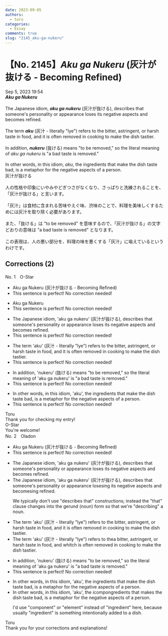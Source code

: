 ```yaml
---
date: 2023-09-05
authors:
  - toru
categories:
  - Essay
comments: true
slug: "2145_aku-ga-nukeru"
---
```


# 【No. 2145】<strong><em>Aku ga Nukeru</strong></em> (灰汁が抜ける - Becoming Refined)
<div class="date">Sep 5, 2023 19:54</div>
<div id="post"><div id="body_show_ori">
<strong><em>Aku ga Nukeru</strong></em><br/><br/>The Japanese idiom, <strong><em>aku ga nukeru</em></strong> (灰汁が抜ける), describes that someone's personality or appearance loses its negative aspects and becomes refined.<br/><br/>The term <strong><em>aku</em></strong> (灰汁 - literally "lye") refers to the bitter, astringent, or harsh taste in food, and it is often removed in cooking to make the dish tastier.<br/><br/>In addition, <strong><em>nukeru</em></strong> (抜ける) means "to be removed," so the literal meaning of <em>aku ga nukeru</em> is "a bad taste is removed."<br/><br/>In other words, in this idiom, <em>aku</em>, the ingredients that make the dish taste bad, is a metaphor for the negative aspects of a person.
</div></div>

<!-- more -->

<div id="post_ja"><div id="body_show_mo">
灰汁が抜ける<br/><br/>人の性格や印象にいやみやどぎつさがなくなり、さっぱりと洗練されることを、「灰汁が抜ける」と言います。<br/><br/>「灰汁」は食材に含まれる苦味やえぐ味、渋味のことで、料理を美味しくするためには灰汁を取り除く必要があります。<br/><br/>また、「抜ける」は "to be removed" を意味するので、「灰汁が抜ける」の文字どおりの意味は "a bad taste is removed" となります。<br/><br/>この表現は、人の悪い部分を、料理の味を悪くする「灰汁」に喩えているというわけです。
</div></div>

## Corrections (2)
<div id="block"><div class="first_name"> No. 1　<span class="just_name">O-Star</span></div><div id="block2">
<ul class="correction_field">
<li class="incorrect">Aku ga Nukeru (灰汁が抜ける - Becoming Refined)</li>
<li class="corrected perfect">This sentence is perfect! No correction needed!</li>
</ul>
<ul class="correction_field">
<li class="incorrect">Aku ga Nukeru</li>
<li class="corrected perfect">This sentence is perfect! No correction needed!</li>
</ul>
<ul class="correction_field">
<li class="incorrect">The Japanese idiom, 'aku ga nukeru' (灰汁が抜ける), describes that someone's personality or appearance loses its negative aspects and becomes refined.</li>
<li class="corrected perfect">This sentence is perfect! No correction needed!</li>
</ul>
<ul class="correction_field">
<li class="incorrect">The term 'aku' (灰汁 - literally "lye") refers to the bitter, astringent, or harsh taste in food, and it is often removed in cooking to make the dish tastier.</li>
<li class="corrected perfect">This sentence is perfect! No correction needed!</li>
</ul>
<ul class="correction_field">
<li class="incorrect">In addition, 'nukeru' (抜ける) means "to be removed," so the literal meaning of 'aku ga nukeru' is "a bad taste is removed."</li>
<li class="corrected perfect">This sentence is perfect! No correction needed!</li>
</ul>
<ul class="correction_field">
<li class="incorrect">In other words, in this idiom, 'aku', the ingredients that make the dish taste bad, is a metaphor for the negative aspects of a person.</li>
<li class="corrected perfect">This sentence is perfect! No correction needed!</li>
</ul>
</div><div class="name"><span class="just_name">Toru</span><br>
Thank you for checking my entry!
</div>
<div class="name"><span class="just_name">O-Star</span><br>
You're welcome!
</div>
</div>
<div id="block"><div class="first_name"> No. 2　<span class="just_name">Oladon</span></div><div id="block2">
<ul class="correction_field">
<li class="incorrect">Aku ga Nukeru (灰汁が抜ける - Becoming Refined)</li>
<li class="corrected perfect">This sentence is perfect! No correction needed!</li>
</ul>
<ul class="correction_field">
<li class="incorrect">The Japanese idiom, 'aku ga nukeru' (灰汁が抜ける), describes that someone's personality or appearance loses its negative aspects and becomes refined.</li>
<li class="corrected correct">
The Japanese idiom, 'aku ga nukeru' (灰汁が抜ける), describes <span class="f_gray"><span class="sline">that </span></span>someone's personality or appearance los<span class="f_gray"><span class="sline">es</span></span><span class="f_red">ing</span> its negative aspects and becom<span class="f_gray"><span class="sline">es</span></span><span class="f_red">ing</span> refined.
<p class="correction_comment">We typically don't use "describes that" constructions; instead the "that" clause changes into the gerund (noun) form so that we're "describing" a noun.</p>
</li>
</ul>
<ul class="correction_field">
<li class="incorrect">The term 'aku' (灰汁 - literally "lye") refers to the bitter, astringent, or harsh taste in food, and it is often removed in cooking to make the dish tastier.</li>
<li class="corrected correct">
The term 'aku' (灰汁 - literally "lye") refers to <span class="f_gray"><span class="sline">the</span></span><span class="f_red">a</span> bitter, astringent, or harsh taste in food, <span class="f_gray"><span class="sline">and </span></span><span class="f_red">wh</span>i<span class="f_gray"><span class="sline">t</span></span><span class="f_red">ch</span> is often removed in cooking to make the dish tastier.
</li>
</ul>
<ul class="correction_field">
<li class="incorrect">In addition, 'nukeru' (抜ける) means "to be removed," so the literal meaning of 'aku ga nukeru' is "a bad taste is removed."</li>
<li class="corrected perfect">This sentence is perfect! No correction needed!</li>
</ul>
<ul class="correction_field">
<li class="incorrect">In other words, in this idiom, 'aku', the ingredients that make the dish taste bad, is a metaphor for the negative aspects of a person.</li>
<li class="corrected correct">
In other words, in this idiom, 'aku', the <span class="f_gray"><span class="sline">i</span></span><span class="f_red">compo</span>n<span class="f_gray"><span class="sline">gr</span></span>e<span class="f_gray"><span class="sline">die</span></span>nt<span class="f_gray"><span class="sline">s</span></span> that make<span class="f_red">s</span> the dish taste bad, is a metaphor for the negative aspects of a person.
<p class="correction_comment">I'd use "component" or "element" instead of "ingredient" here, because usually "ingredient" is something intentionally added to a dish.</p>
</li>
</ul>
</div><div class="name"><span class="just_name">Toru</span><br>
Thank you for your corrections and explanations!
</div>
</div>
